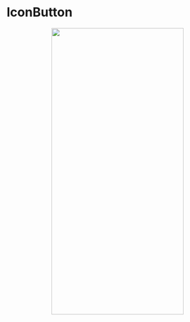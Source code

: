 # IconButton
<p align="center">
<img src="https://docs.google.com/uc?id=1BcjTnbRkfR97PnwMD0lPGaKvDUu_cFcd" height="649" width="300">
</p>

```dart

```
